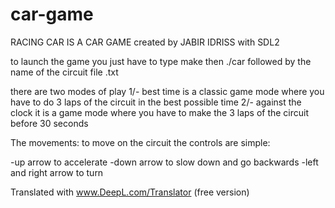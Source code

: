 # car-game
RACING CAR IS A CAR GAME created by JABIR IDRISS with SDL2

to launch the game you just have to type make
then ./car followed by the name of the circuit file .txt

there are two modes of play
1/- best time is a classic game mode where you have to do 3 laps of the circuit in the best possible time
2/- against the clock it is a game mode where you have to make the 3 laps of the circuit before 30 seconds

The movements:
to move on the circuit the controls are simple:

-up arrow to accelerate
-down arrow to slow down and go backwards
-left and right arrow to turn


Translated with www.DeepL.com/Translator (free version)
